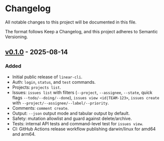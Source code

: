 # Changelog

All notable changes to this project will be documented in this file.

The format follows Keep a Changelog, and this project adheres to Semantic Versioning.

## [v0.1.0] - 2025-08-14
### Added
- Initial public release of `linear-cli`.
- Auth: `login`, `status`, and `test` commands.
- Projects: `projects list`.
- Issues: `issues list` with filters (`--project`, `--assignee`, `--state`, quick flags `--todo/--doing/--done`), `issues view <id|TEAM-123>`, `issues create` with `--project/--assignee/--label/--priority`.
- Comments: `comment create`.
- Output: `--json` output mode and tabular output by default.
- Safety: mutation allowlist and guard against delete/archive.
- Tests: internal API tests and command-level test for `issues view`.
- CI: GitHub Actions release workflow publishing darwin/linux for amd64 and arm64.

[Unreleased]: https://github.com/nikpietanze/linear-cli/compare/v0.1.0...HEAD
[v0.1.0]: https://github.com/nikpietanze/linear-cli/releases/tag/v0.1.0
